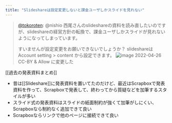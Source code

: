 ```yaml
---
title: "Slideshareは設定変更しないと課金ユーザしかスライドを見れない"
---
```


> [@tokoroten](https://twitter.com/tokoroten/status/1518778628850712576?s=21&t=tsewUt1L6RCB3-sjFaD3Iw): @nishio
> 西尾さんのslideshareの資料を読み直したいのですが、slideshareの経営方針の転換で、課金ユーザしかスライドが見れないようになってしまっています。
>
> すいませんが設定変更をお願いできないでしょうか？
> slideshareはAccount setting > content から設定できます。
> ![image](https://pbs.twimg.com/media/FRPI4GHaIAASw9D.jpg)
2022-04-26 CC-BY & Allow に変更した


[[過去の発表資料まとめ]]
- 昔は[[Slideshare]]に発表資料を置いてたのだけど、最近はScrapboxで発表資料を作って、Scrapboxで発表して、終わってから質疑などを加筆するスタイルが多い
- スライド式の発表資料はスライドの紙面制約が強くて加筆がしにくい、Scrapboxなら制約なく追加できて良い
- Scrapboxならリンクで他のページに接続できて良い
